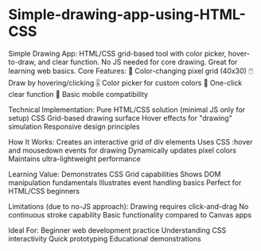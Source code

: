 # Simple-drawing-app-using-HTML-CSS
Simple Drawing App: HTML/CSS grid-based tool with color picker, hover-to-draw, and clear function. No JS needed for core drawing. Great for learning web basics.
Core Features:
🎨 Color-changing pixel grid (40x30)
🖱️ Draw by hovering/clicking
🎚️ Color picker for custom colors
🧹 One-click clear function
📱 Basic mobile compatibility

Technical Implementation:
Pure HTML/CSS solution (minimal JS only for setup)
CSS Grid-based drawing surface
Hover effects for "drawing" simulation
Responsive design principles

How It Works:
Creates an interactive grid of div elements
Uses CSS :hover and mousedown events for drawing
Dynamically updates pixel colors
Maintains ultra-lightweight performance

Learning Value:
Demonstrates CSS Grid capabilities
Shows DOM manipulation fundamentals
Illustrates event handling basics
Perfect for HTML/CSS beginners

Limitations (due to no-JS approach):
Drawing requires click-and-drag
No continuous stroke capability
Basic functionality compared to Canvas apps

Ideal For:
Beginner web development practice
Understanding CSS interactivity
Quick prototyping
Educational demonstrations
